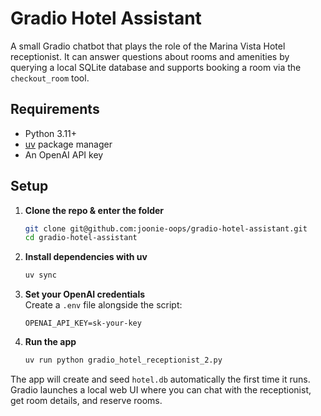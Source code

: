 # Gradio Hotel Assistant

A small Gradio chatbot that plays the role of the Marina Vista Hotel receptionist. It can answer questions about rooms and amenities by querying a local SQLite database and supports booking a room via the `checkout_room` tool.

## Requirements

- Python 3.11+
- [uv](https://docs.astral.sh/uv/) package manager
- An OpenAI API key

## Setup

1. **Clone the repo & enter the folder**
   ```bash
   git clone git@github.com:joonie-oops/gradio-hotel-assistant.git
   cd gradio-hotel-assistant
   ```
2. **Install dependencies with uv**
   ```bash
   uv sync
   ```
3. **Set your OpenAI credentials**  
   Create a `.env` file alongside the script:
   ```env
   OPENAI_API_KEY=sk-your-key
   ```
4. **Run the app**
   ```bash
   uv run python gradio_hotel_receptionist_2.py
   ```

The app will create and seed `hotel.db` automatically the first time it runs. Gradio launches a local web UI where you can chat with the receptionist, get room details, and reserve rooms.
